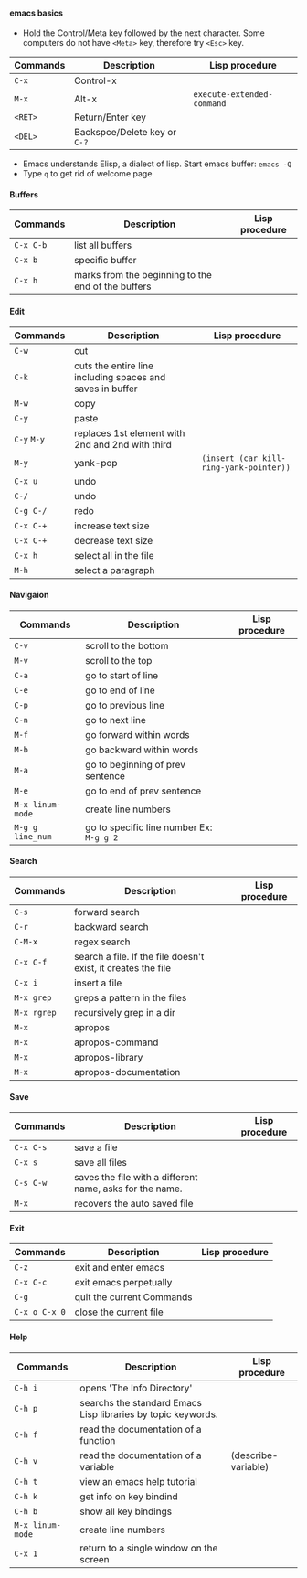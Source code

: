 #### emacs basics
- Hold the Control/Meta key followed by the next character. Some computers do not have `<Meta>` key, therefore try `<Esc>` key.

| Commands 		| Description 		          | Lisp procedure 	  		 | 
|---------------|-----------------------------|--------------------------|
| `C-x`			| Control-x			          |					         |	
| `M-x` 		| Alt-x 			          |`execute-extended-command`|
| `<RET>` 		| Return/Enter key            |							 |
| `<DEL>` 		| Backspce/Delete key or `C-?`|                   		 |

- Emacs understands Elisp, a dialect of lisp. Start emacs buffer: `emacs -Q`
- Type `q` to get rid of welcome page

#### Buffers

| Commands 		| Description 				                     		     | Lisp procedure 	 | 
|---------------|------------------------------------------------------------|-------------------|
| `C-x C-b`     | list all buffers											 |					 |
| `C-x b`       | specific buffer											 |					 |
| `C-x h`       | marks from the beginning to the end of the buffers         |                   |

#### Edit

| Commands 		| Description 				                     		     | Lisp procedure 	                     | 
|---------------|------------------------------------------------------------|---------------------------------------|
| `C-w`     	| cut 														 |									     | 
| `C-k`         | cuts the entire line including spaces and saves in buffer  |					 				     |
| `M-w`         | copy														 |					 				     |
| `C-y`         | paste														 |					 				     |
| `C-y` `M-y`   | replaces 1st element with 2nd and 2nd with third 			 |					                     |
| `M-y` 	    | yank-pop													 |`(insert (car kill-ring-yank-pointer))`|
| `C-x u`    	| undo														 |										 |
| `C-/`         | undo														 |										 |
| `C-g C-/`     | redo														 |										 |
| `C-x C-+` 	| increase text size										 |										 |
| `C-x C-+`     | decrease text size										 |										 |
| `C-x h`       | select all in the file  									 |									     |	
| `M-h`	        | select a paragraph										 |										 |

#### Navigaion

| Commands 		    | Description 				                     		     | Lisp procedure 	 | 
|-------------------|------------------------------------------------------------|-------------------|
| `C-v` 		    | scroll to the bottom										 |					 |
| `M-v`             | scroll to the top											 |				     |
| `C-a`		        | go to start of line   									 |					 |
| `C-e`		        | go to end of line                                          |                   |
| `C-p`	            | go to previous line                                        |                   |
| `C-n` 	   		| go to next line                                            |                   |
| `M-f`             | go forward within words                                    |                   |
| `M-b`             | go backward within words                                   |                   |
| `M-a`		        | go to beginning of prev sentence                           |                   |
| `M-e`		        | go to end of prev sentence                                 |                   |
| `M-x linum-mode`  | create line numbers                                        |                   |
| `M-g g line_num`  | go to specific line number Ex: `M-g g 2`                   |                   |

#### Search

| Commands 		| Description 				                     		        | Lisp procedure 	| 
|---------------|---------------------------------------------------------------|-------------------|
| `C-s`         | forward search                    						    |					|
| `C-r`         | backward search                 								|					|
| `C-M-x`       | regex search                    								|		            |					 
| `C-x C-f`     | search a file. If the file doesn't exist, it creates the file |                	|	
| `C-x i`       | insert a file                   								|		            |					 
| `M-x grep`    | greps a pattern in the files                   				|				    |					 
| `M-x rgrep`   | recursively grep in a dir                  					|					|					 
| `M-x`         | apropos                   									|	  			    |
| `M-x` 		| apropos-command												|					|
| `M-x` 		| apropos-library												|					|
| `M-x`         | apropos-documentation											|					|


#### Save

| Commands 		| Description 				                     		     | Lisp procedure 	 | 
|---------------|------------------------------------------------------------|-------------------|
| `C-x C-s`     | save a file                  							     |					 |
| `C-x s`       | save all files                  							 |					 |
| `C-s C-w`     | saves the file with a different name, asks for the name.   |					 | 
| `M-x`		    | recovers the auto saved file                               |                   |


#### Exit

| Commands 		| Description 				                     		     | Lisp procedure 	 | 
|---------------|------------------------------------------------------------|-------------------|
|`C-z`          | exit and enter emacs  								     |                   |
|`C-x C-c`      | exit emacs perpetually									 |					 |
|`C-g`          | quit the current Commands                                  |					 |
|`C-x o C-x 0`  | close the current file 									 |                   |

#### Help

| Commands 		  | Description 				                     		     | Lisp procedure 	 |  
|-----------------|--------------------------------------------------------------|-------------------|
| `C-h i` 		  | opens 'The Info Directory'									 |					 |
| `C-h p` 		  |	searchs the standard Emacs Lisp libraries by topic keywords. |     				 |
| `C-h f` 		  |	read the documentation of a function						 |	  				 |
| `C-h v` 		  |	read the documentation of a variable 						 |(describe-variable)|
| `C-h t` 		  |	view an emacs help tutorial								     |					 |
| `C-h k` 		  |	get info on key bindind										 |					 |	
| `C-h b` 		  |	show all key bindings									     |					 |	
| `M-x linum-mode`| create line numbers 										 |					 |
| `C-x 1` 		  |	return to a single window on the screen						 |					 |



